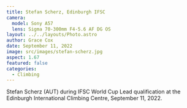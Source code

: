 ```yaml
---
title: Stefan Scherz, Edinburgh IFSC
camera:
  model: Sony A57
  lens: Sigma 70-300mm F4-5.6 AF DG OS
layout: ../../layouts/Photo.astro
author: Grace Cox
date: September 11, 2022
image: src/images/stefan-scherz.jpg
aspect: 1.67
featured: false
categories:
  - Climbing
---
```


Stefan Scherz (AUT) during IFSC World Cup Lead qualification at the Edinburgh International Climbing Centre, September 11, 2022.
